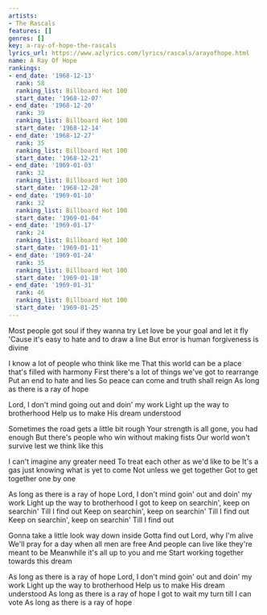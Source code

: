```yaml
---
artists:
- The Rascals
features: []
genres: []
key: a-ray-of-hope-the-rascals
lyrics_url: https://www.azlyrics.com/lyrics/rascals/arayofhope.html
name: A Ray Of Hope
rankings:
- end_date: '1968-12-13'
  rank: 58
  ranking_list: Billboard Hot 100
  start_date: '1968-12-07'
- end_date: '1968-12-20'
  rank: 39
  ranking_list: Billboard Hot 100
  start_date: '1968-12-14'
- end_date: '1968-12-27'
  rank: 35
  ranking_list: Billboard Hot 100
  start_date: '1968-12-21'
- end_date: '1969-01-03'
  rank: 32
  ranking_list: Billboard Hot 100
  start_date: '1968-12-28'
- end_date: '1969-01-10'
  rank: 32
  ranking_list: Billboard Hot 100
  start_date: '1969-01-04'
- end_date: '1969-01-17'
  rank: 24
  ranking_list: Billboard Hot 100
  start_date: '1969-01-11'
- end_date: '1969-01-24'
  rank: 35
  ranking_list: Billboard Hot 100
  start_date: '1969-01-18'
- end_date: '1969-01-31'
  rank: 46
  ranking_list: Billboard Hot 100
  start_date: '1969-01-25'
---
```


Most people got soul if they wanna try
Let love be your goal and let it fly
'Cause it's easy to hate and to draw a line
But error is human forgiveness is divine

I know a lot of people who think like me
That this world can be a place that's filled with harmony
First there's a lot of things we've got to rearrange
Put an end to hate and lies
So peace can come and truth shall reign
As long as there is a ray of hope

Lord, I don't mind going out and doin' my work
Light up the way to brotherhood
Help us to make His dream understood

Sometimes the road gets a little bit rough
Your strength is all gone, you had enough
But there's people who win without making fists
Our world won't survive lest we think like this

I can't imagine any greater need
To treat each other as we'd like to be
It's a gas just knowing what is yet to come
Not unless we get together
Got to get together one by one

As long as there is a ray of hope
Lord, I don't mind goin' out and doin' my work
Light up the way to brotherhood
I got to keep on searchin', keep on searchin'
Till I find out
Keep on searchin', keep on searchin'
Till I find out
Keep on searchin', keep on searchin'
Till I find out

Gonna take a little look way down inside
Gotta find out Lord, why I'm alive
We'll pray for a day when all men are free
And people can live like they're meant to be
Meanwhile it's all up to you and me
Start working together towards this dream

As long as there is a ray of hope
Lord, I don't mind goin' out and doin' my work
Light up the way to brotherhood
Help us to make His dream understood
As long as there is a ray of hope
I got to wait my turn till I can vote
As long as there is a ray of hope



